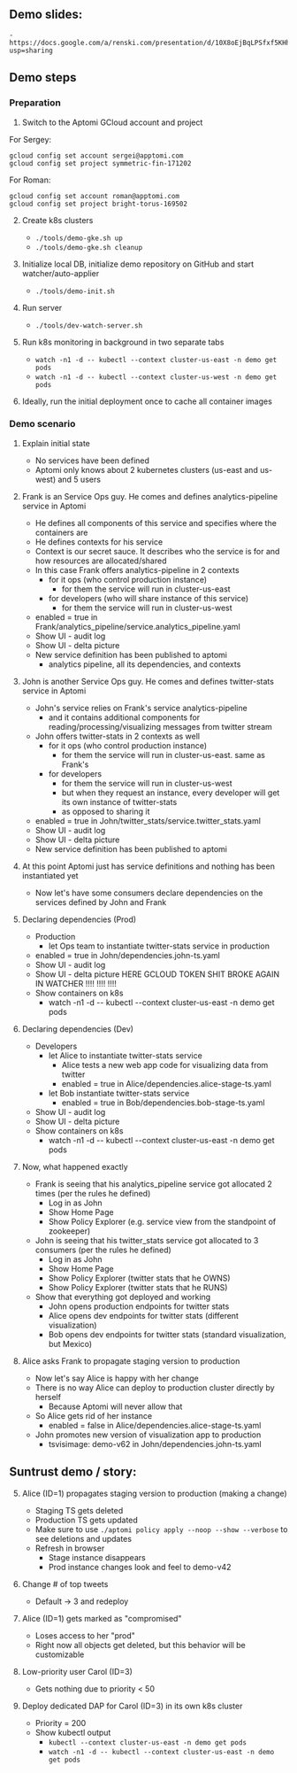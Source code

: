 ## Demo slides:
    - https://docs.google.com/a/renski.com/presentation/d/10X8oEjBqLPSfxf5KHhg8n_tBtYa7bAERHkZZiynjwyc/edit?usp=sharing

## Demo steps

### Preparation

1. Switch to the Aptomi GCloud account and project

For Sergey:
```shell
gcloud config set account sergei@apptomi.com
gcloud config set project symmetric-fin-171202
```

For Roman:
```shell
gcloud config set account roman@apptomi.com
gcloud config set project bright-torus-169502
```

2. Create k8s clusters
    - `./tools/demo-gke.sh up`
    - `./tools/demo-gke.sh cleanup`

3. Initialize local DB, initialize demo repository on GitHub and start watcher/auto-applier
    - `./tools/demo-init.sh`

4. Run server
    - `./tools/dev-watch-server.sh`

5. Run k8s monitoring in background in two separate tabs
    - `watch -n1 -d -- kubectl --context cluster-us-east -n demo get pods`
    - `watch -n1 -d -- kubectl --context cluster-us-west -n demo get pods`

6. Ideally, run the initial deployment once to cache all container images

### Demo scenario

1. Explain initial state
    - No services have been defined
    - Aptomi only knows about 2 kubernetes clusters (us-east and us-west) and 5 users

2. Frank is an Service Ops guy. He comes and defines analytics-pipeline service in Aptomi
    - He defines all components of this service and specifies where the containers are
    - He defines contexts for his service
    - Context is our secret sauce. It describes who the service is for and how resources are allocated/shared
    - In this case Frank offers analytics-pipeline in 2 contexts
      - for it ops (who control production instance)
          - for them the service will run in cluster-us-east
      - for developers (who will share instance of this service)
          - for them the service will run in cluster-us-west
    - enabled = true in Frank/analytics_pipeline/service.analytics_pipeline.yaml
    - Show UI - audit log
    - Show UI - delta picture
    - New service definition has been published to aptomi
        - analytics pipeline, all its dependencies, and contexts

3. John is another Service Ops guy. He comes and defines twitter-stats service in Aptomi
    - John's service relies on Frank's service analytics-pipeline
      - and it contains additional components for reading/processing/visualizing messages from twitter stream
    - John offers twitter-stats in 2 contexts as well
      - for it ops (who control production instance)
          - for them the service will run in cluster-us-east. same as Frank's
      - for developers
          - for them the service will run in cluster-us-west
          - but when they request an instance, every developer will get its own instance of twitter-stats
          - as opposed to sharing it
    - enabled = true in John/twitter_stats/service.twitter_stats.yaml
    - Show UI - audit log
    - Show UI - delta picture
    - New service definition has been published to aptomi

4. At this point Aptomi just has service definitions and nothing has been instantiated yet
    - Now let's have some consumers declare dependencies on the services defined by John and Frank

5. Declaring dependencies (Prod)
    - Production
        - let Ops team to instantiate twitter-stats service in production
    - enabled = true in John/dependencies.john-ts.yaml
    - Show UI - audit log
    - Show UI - delta picture
HERE GCLOUD TOKEN SHIT BROKE AGAIN IN WATCHER !!!! !!!! !!!!
    - Show containers on k8s
        - watch -n1 -d -- kubectl --context cluster-us-east -n demo get pods

6. Declaring dependencies (Dev)
    - Developers
        - let Alice to instantiate twitter-stats service
            - Alice tests a new web app code for visualizing data from twitter
            - enabled = true in Alice/dependencies.alice-stage-ts.yaml
        - let Bob instantiate twitter-stats service
            - enabled = true in Bob/dependencies.bob-stage-ts.yaml
    - Show UI - audit log
    - Show UI - delta picture
    - Show containers on k8s
        - watch -n1 -d -- kubectl --context cluster-us-east -n demo get pods

7. Now, what happened exactly
    - Frank is seeing that his analytics_pipeline service got allocated 2 times (per the rules he defined)
        - Log in as John
        - Show Home Page
        - Show Policy Explorer (e.g. service view from the standpoint of zookeeper)
    - John is seeing that his twitter_stats service got allocated to 3 consumers (per the rules he defined)
        - Log in as John
        - Show Home Page
        - Show Policy Explorer (twitter stats that he OWNS)
        - Show Policy Explorer (twitter stats that he RUNS)
    - Show that everything got deployed and working
        - John opens production endpoints for twitter stats
        - Alice opens dev endpoints for twitter stats (different visualization)
        - Bob opens dev endpoints for twitter stats (standard visualization, but Mexico)

6. Alice asks Frank to propagate staging version to production
    - Now let's say Alice is happy with her change
    - There is no way Alice can deploy to production cluster directly by herself
        - Because Aptomi will never allow that
    - So Alice gets rid of her instance
        - enabled = false in Alice/dependencies.alice-stage-ts.yaml
    - John promotes new version of visualization app to production
        - tsvisimage: demo-v62 in John/dependencies.john-ts.yaml


## Suntrust demo / story:

5. Alice (ID=1) propagates staging version to production (making a change)
   - Staging TS gets deleted
   - Production TS gets updated
   - Make sure to use `./aptomi policy apply --noop --show --verbose` to see deletions and updates
   - Refresh in browser
     - Stage instance disappears
     - Prod instance changes look and feel to demo-v42

6. Change # of top tweets
   - Default -> 3 and redeploy

7. Alice (ID=1) gets marked as "compromised"
   - Loses access to her "prod"
   - Right now all objects get deleted, but this behavior will be customizable

8. Low-priority user Carol (ID=3)
   - Gets nothing due to priority < 50

9. Deploy dedicated DAP for Carol (ID=3) in its own k8s cluster
   - Priority = 200
   - Show kubectl output
     - `kubectl --context cluster-us-east -n demo get pods`
     - `watch -n1 -d -- kubectl --context cluster-us-east -n demo get pods`
